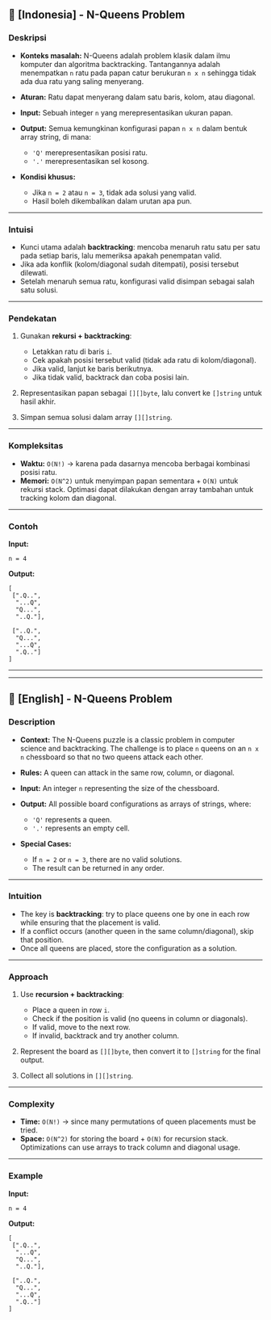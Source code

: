 ## 📖 \[Indonesia] - N-Queens Problem

### Deskripsi

* **Konteks masalah:** N-Queens adalah problem klasik dalam ilmu komputer dan algoritma backtracking. Tantangannya adalah menempatkan `n` ratu pada papan catur berukuran `n x n` sehingga tidak ada dua ratu yang saling menyerang.
* **Aturan:** Ratu dapat menyerang dalam satu baris, kolom, atau diagonal.
* **Input:** Sebuah integer `n` yang merepresentasikan ukuran papan.
* **Output:** Semua kemungkinan konfigurasi papan `n x n` dalam bentuk array string, di mana:

  * `'Q'` merepresentasikan posisi ratu.
  * `'.'` merepresentasikan sel kosong.
* **Kondisi khusus:**

  * Jika `n = 2` atau `n = 3`, tidak ada solusi yang valid.
  * Hasil boleh dikembalikan dalam urutan apa pun.

---

### Intuisi

* Kunci utama adalah **backtracking**: mencoba menaruh ratu satu per satu pada setiap baris, lalu memeriksa apakah penempatan valid.
* Jika ada konflik (kolom/diagonal sudah ditempati), posisi tersebut dilewati.
* Setelah menaruh semua ratu, konfigurasi valid disimpan sebagai salah satu solusi.

---

### Pendekatan

1. Gunakan **rekursi + backtracking**:

   * Letakkan ratu di baris `i`.
   * Cek apakah posisi tersebut valid (tidak ada ratu di kolom/diagonal).
   * Jika valid, lanjut ke baris berikutnya.
   * Jika tidak valid, backtrack dan coba posisi lain.
2. Representasikan papan sebagai `[][]byte`, lalu convert ke `[]string` untuk hasil akhir.
3. Simpan semua solusi dalam array `[][]string`.

---

### Kompleksitas

* **Waktu:** `O(N!)` → karena pada dasarnya mencoba berbagai kombinasi posisi ratu.
* **Memori:** `O(N^2)` untuk menyimpan papan sementara + `O(N)` untuk rekursi stack.
  Optimasi dapat dilakukan dengan array tambahan untuk tracking kolom dan diagonal.

---

### Contoh

**Input:**

```
n = 4
```

**Output:**

```
[
 [".Q..",
  "...Q",
  "Q...",
  "..Q."],

 ["..Q.",
  "Q...",
  "...Q",
  ".Q.."]
]
```

---

---

## 📖 \[English] - N-Queens Problem

### Description

* **Context:** The N-Queens puzzle is a classic problem in computer science and backtracking. The challenge is to place `n` queens on an `n x n` chessboard so that no two queens attack each other.
* **Rules:** A queen can attack in the same row, column, or diagonal.
* **Input:** An integer `n` representing the size of the chessboard.
* **Output:** All possible board configurations as arrays of strings, where:

  * `'Q'` represents a queen.
  * `'.'` represents an empty cell.
* **Special Cases:**

  * If `n = 2` or `n = 3`, there are no valid solutions.
  * The result can be returned in any order.

---

### Intuition

* The key is **backtracking**: try to place queens one by one in each row while ensuring that the placement is valid.
* If a conflict occurs (another queen in the same column/diagonal), skip that position.
* Once all queens are placed, store the configuration as a solution.

---

### Approach

1. Use **recursion + backtracking**:

   * Place a queen in row `i`.
   * Check if the position is valid (no queens in column or diagonals).
   * If valid, move to the next row.
   * If invalid, backtrack and try another column.
2. Represent the board as `[][]byte`, then convert it to `[]string` for the final output.
3. Collect all solutions in `[][]string`.

---

### Complexity

* **Time:** `O(N!)` → since many permutations of queen placements must be tried.
* **Space:** `O(N^2)` for storing the board + `O(N)` for recursion stack.
  Optimizations can use arrays to track column and diagonal usage.

---

### Example

**Input:**

```
n = 4
```

**Output:**

```
[
 [".Q..",
  "...Q",
  "Q...",
  "..Q."],

 ["..Q.",
  "Q...",
  "...Q",
  ".Q.."]
]
```